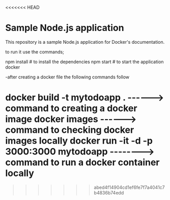 <<<<<<< HEAD
# Sample Node.js application

This repository is a sample Node.js application for Docker's documentation.

to run it use the commands;

npm install # to install the dependencies
npm start # to start the application
docker

-after creating a docker file the following commands follow

docker build -t mytodoapp .      ------> command to creating a docker image 
docker images                    ------> command to checking docker images locally
docker run -it -d -p 3000:3000 mytodoapp       --------> command to run a docker container locally
=======

>>>>>>> abed4f14904cd1ef6fe7f7a4041c7b4836b74edd
